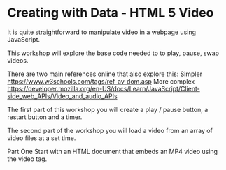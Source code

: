 # Creating with Data - HTML 5 Video
It is quite straightforward to manipulate video in a webpage using JavaScript.

This workshop will explore the base code needed to to play, pause, swap videos.

There are two main references online that also explore this:
Simpler
https://www.w3schools.com/tags/ref_av_dom.asp 
More complex 
https://developer.mozilla.org/en-US/docs/Learn/JavaScript/Client-side_web_APIs/Video_and_audio_APIs 

The first part of this workshop you will create a play / pause button, a restart button and a timer.

The second part of the  workshop you will load a video from an array of video files at a set time.

Part One
Start with an  HTML document that embeds an MP4 video using the video tag.
